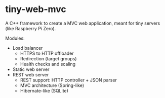 # tiny-web-mvc
A C++ framework to create a MVC web application, meant for tiny servers (like Raspberry Pi Zero).

Modules:

- Load balancer
  - HTTPS to HTTP offloader
  - Redirection (target groups)
  - Health checks and scaling
- Static web server
- REST web server
  - REST support: HTTP controller + JSON parser
  - MVC architecture (Spring-like)
  - Hibernate-like (SQLite)
